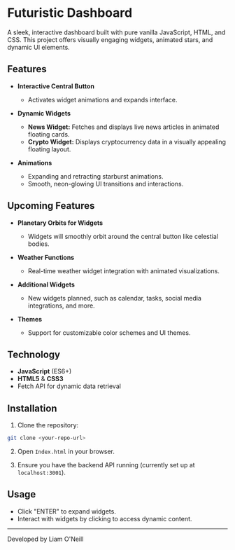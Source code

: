 # Futuristic Dashboard

A sleek, interactive dashboard built with pure vanilla JavaScript, HTML, and CSS. This project offers visually engaging widgets, animated stars, and dynamic UI elements.

## Features

* **Interactive Central Button**

  * Activates widget animations and expands interface.

* **Dynamic Widgets**

  * **News Widget:** Fetches and displays live news articles in animated floating cards.
  * **Crypto Widget:** Displays cryptocurrency data in a visually appealing floating layout.

* **Animations**

  * Expanding and retracting starburst animations.
  * Smooth, neon-glowing UI transitions and interactions.

## Upcoming Features

* **Planetary Orbits for Widgets**

  * Widgets will smoothly orbit around the central button like celestial bodies.

* **Weather Functions**

  * Real-time weather widget integration with animated visualizations.

* **Additional Widgets**

  * New widgets planned, such as calendar, tasks, social media integrations, and more.

* **Themes**

  * Support for customizable color schemes and UI themes.

##  Technology

* **JavaScript** (ES6+)
* **HTML5** & **CSS3**
* Fetch API for dynamic data retrieval

## Installation

1. Clone the repository:

```bash
git clone <your-repo-url>
```

2. Open `Index.html` in your browser.

3. Ensure you have the backend API running (currently set up at `localhost:3001`).

## Usage

* Click "ENTER" to expand widgets.
* Interact with widgets by clicking to access dynamic content.

---

Developed by Liam O'Neill
